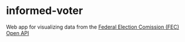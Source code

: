 # informed-voter

Web app for visualizing data from the [Federal Election Comission (FEC) Open API](https://api.open.fec.gov/developers/)
